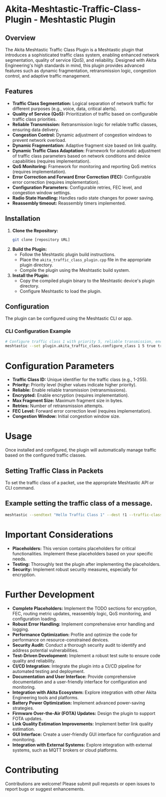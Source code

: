 # Akita-Meshtastic-Traffic-Class-Plugin - Meshtastic Plugin

## Overview

The Akita Meshtastic Traffic Class Plugin is a Meshtastic plugin that introduces a sophisticated traffic class system, enabling enhanced network segmentation, quality of service (QoS), and reliability. Designed with Akita Engineering's high standards in mind, this plugin provides advanced features such as dynamic fragmentation, retransmission logic, congestion control, and adaptive traffic management.

## Features

* **Traffic Class Segmentation:** Logical separation of network traffic for different purposes (e.g., voice, data, critical alerts).
* **Quality of Service (QoS):** Prioritization of traffic based on configurable traffic class priorities.
* **Reliable Transmission:** Retransmission logic for reliable traffic classes, ensuring data delivery.
* **Congestion Control:** Dynamic adjustment of congestion windows to prevent network overload.
* **Dynamic Fragmentation:** Adaptive fragment size based on link quality.
* **Dynamic Traffic Class Adaptation:** Framework for automatic adjustment of traffic class parameters based on network conditions and device capabilities (requires implementation).
* **QoS Monitoring:** Framework for monitoring and reporting QoS metrics (requires implementation).
* **Error Correction and Forward Error Correction (FEC):** Configurable error correction (requires implementation).
* **Configuration Parameters:** Configurable retries, FEC level, and congestion window settings.
* **Radio State Handling:** Handles radio state changes for power saving.
* **Reassembly timeout:** Reassembly timers implemented.

## Installation

1.  **Clone the Repository:**
    ```bash
    git clone [repository URL]
    ```
2.  **Build the Plugin:**
    * Follow the Meshtastic plugin build instructions.
    * Place the `akita_traffic_class_plugin.cpp` file in the appropriate plugin directory.
    * Compile the plugin using the Meshtastic build system.
3.  **Install the Plugin:**
    * Copy the compiled plugin binary to the Meshtastic device's plugin directory.
    * Configure Meshtastic to load the plugin.

## Configuration

The plugin can be configured using the Meshtastic CLI or app.

### CLI Configuration Example

```bash
# Configure traffic class 1 with priority 5, reliable transmission, encryption, max fragment size 200, 3 retries, FEC level 2, congestion window 5
meshtastic --set plugin.akita_traffic_class.configure_class 1 5 true true 200 3 2 5
   ```
# Configuration Parameters

* **Traffic Class ID:** Unique identifier for the traffic class (e.g., 1-255).
* **Priority:** Priority level (higher values indicate higher priority).
* **Reliable:** Enable reliable transmission (retransmissions).
* **Encrypted:** Enable encryption (requires implementation).
* **Max Fragment Size:** Maximum fragment size in bytes.
* **Retries:** Number of retransmission attempts.
* **FEC Level:** Forward error correction level (requires implementation).
* **Congestion Window:** Initial congestion window size.

# Usage

Once installed and configured, the plugin will automatically manage traffic based on the configured traffic classes.

## Setting Traffic Class in Packets

To set the traffic class of a packet, use the appropriate Meshtastic API or CLI command.

## Example setting the traffic class of a message.

   ```Bash
meshtastic --sendtext "Hello Traffic Class 1" --dest !1 --traffic-class 1
   ```

# Important Considerations

* **Placeholders:** This version contains placeholders for critical functionalities. Implement these placeholders based on your specific needs.
* **Testing:** Thoroughly test the plugin after implementing the placeholders.
* **Security:** Implement robust security measures, especially for encryption.

# Further Development

* **Complete Placeholders:** Implement the TODO sections for encryption, FEC, routing metric updates, reassembly logic, QoS monitoring, and configuration loading.
* **Robust Error Handling:** Implement comprehensive error handling and logging.
* **Performance Optimization:** Profile and optimize the code for performance on resource-constrained devices.
* **Security Audit:** Conduct a thorough security audit to identify and address potential vulnerabilities.
* **Test-Driven Development:** Implement a robust test suite to ensure code quality and reliability.
* **CI/CD Integration:** Integrate the plugin into a CI/CD pipeline for automated testing and deployment.
* **Documentation and User Interface:** Provide comprehensive documentation and a user-friendly interface for configuration and monitoring.
* **Integration with Akita Ecosystem:** Explore integration with other Akita Engineering tools and platforms.
* **Battery Power Optimization:** Implement advanced power-saving strategies.
* **Firmware Over-the-Air (FOTA) Updates:** Design the plugin to support FOTA updates.
* **Link Quality Estimation Improvements:** Implement better link quality estimation.
* **GUI Interface:** Create a user-friendly GUI interface for configuration and monitoring.
* **Integration with External Systems:** Explore integration with external systems, such as MQTT brokers or cloud platforms.

# Contributing

Contributions are welcome! Please submit pull requests or open issues to report bugs or suggest enhancements.
